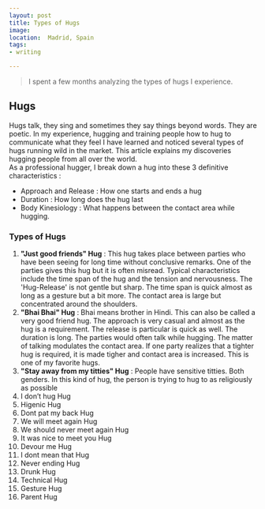 ```yaml
---
layout: post
title: Types of Hugs
image: 
location:  Madrid, Spain
tags:
- writing

---
```

 
 > I spent a few months analyzing the types of hugs I experience.


 <h2>Hugs</h2>

Hugs talk, they sing and sometimes they say things beyond words. They are poetic. In my experience, hugging and training people how to hug to communicate what they feel I have learned and noticed several types of hugs running wild in the market. This article explains my discoveries hugging people from all over the world. <br>
As a professional hugger, I break down a hug into these 3 definitive characteristics :
- Approach and Release : How one starts and ends a hug
- Duration : How long does the hug last
- Body Kinesiology : What happens between the contact area while hugging.

### Types of Hugs

1. **"Just good friends" Hug** : This hug takes place between parties who have been seeing for long time without conclusive remarks. One of the parties gives this hug but it is often misread. Typical characteristics include the time span of the hug and the tension and nervousness. The 'Hug-Release' is not gentle but sharp. The time span is quick almost as long as a gesture but a bit more. The contact area is large but concentrated around the shoulders. 
2. **"Bhai Bhai" Hug** : Bhai means brother in Hindi. This can also be called a very good friend hug. The approach is very casual and almost as the hug is a requirement. The release is particular is quick as well. The duration is long. The parties would often talk while hugging. The matter of talking modulates the contact area. If one party realizes that a tighter hug is required, it is made tigher and contact area is increased. This is one of my favorite hugs.
3. **"Stay away from my titties" Hug** : People have sensitive titties. Both genders. In this kind of hug, the person is trying to hug to as religiously as possible
4. I don’t hug Hug
5. Higenic Hug
6. Dont pat my back Hug
7. We will meet again Hug
8. We should never meet again Hug
9. It was nice to meet you Hug
10. Devour me Hug
11. I dont mean that Hug
12. Never ending Hug
13. Drunk Hug
14. Technical Hug
15. Gesture Hug
16. Parent Hug



